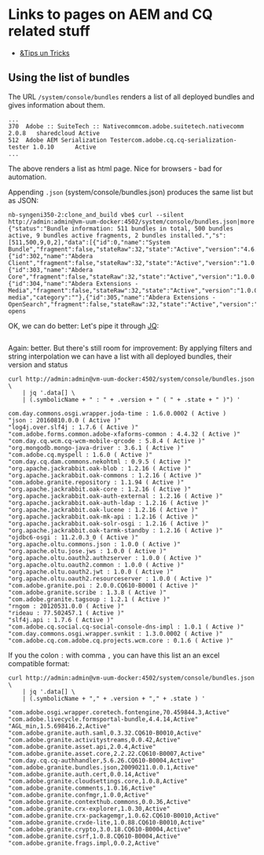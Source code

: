 # Links to pages on AEM and CQ related stuff

- [&Tips un Tricks](aem_tips_and_tricks.md)

## Using the list of bundles

The URL `/system/console/bundles` renders a list of all deployed bundles and gives information about them.

```
...
370	 Adobe :: SuiteTech :: Nativecommcom.adobe.suitetech.nativecomm	2.0.8	sharedcloud	Active	
512	 Adobe AEM Serialization Testercom.adobe.cq.cq-serialization-tester	1.0.10		Active	
...
```

The above renders a list as html page. Nice for browsers - bad for automation.

Appending `.json` (system/console/bundles.json) produces the same list but as JSON:

```
nb-syngeni350-2:clone_and_build vbe$ curl --silent  http://admin:admin@vm-uum-docker:4502/system/console/bundles.json|more
{"status":"Bundle information: 511 bundles in total, 500 bundles active, 9 bundles active fragments, 2 bundles installed.","s":[511,500,9,0,2],"data":[{"id":0,"name":"System Bundle","fragment":false,"stateRaw":32,"state":"Active","version":"4.6.1.B001","symbolicName":"org.apache.felix.framework","category":""},{"id":302,"name":"Abdera Client","fragment":false,"stateRaw":32,"state":"Active","version":"1.0.0.R783018","symbolicName":"org.apache.abdera.client","category":""},{"id":303,"name":"Abdera Core","fragment":false,"stateRaw":32,"state":"Active","version":"1.0.0.R783018","symbolicName":"org.apache.abdera.core","category":""},{"id":304,"name":"Abdera Extensions - Media","fragment":false,"stateRaw":32,"state":"Active","version":"1.0.0.R783018","symbolicName":"org.apache.abdera.extensions-media","category":""},{"id":305,"name":"Abdera Extensions - OpenSearch","fragment":false,"stateRaw":32,"state":"Active","version":"1.0.0.R783018","symbolicName":"org.apache.abdera.extensions-opens
```

OK, we can do better: Let's pipe it through [JQ](https://stedolan.github.io/jq/):

```

```

Again: better. But there's still room for improvement:
By applying filters and string interpolation we can have a list with all deployed bundles, their version and status

```
curl http://admin:admin@vm-uum-docker:4502/system/console/bundles.json \
	| jq '.data[] \
    | (.symbolicName + " : " + .version + " ( " + .state + " )") '

com.day.commons.osgi.wrapper.joda-time : 1.6.0.0002 ( Active )
"json : 20160810.0.0 ( Active )"
"log4j.over.slf4j : 1.7.6 ( Active )"
"com.adobe.forms.common.adobe-xfaforms-common : 4.4.32 ( Active )"
"com.day.cq.wcm.cq-wcm-mobile-qrcode : 5.8.4 ( Active )"
"org.mongodb.mongo-java-driver : 3.6.1 ( Active )"
"com.adobe.cq.myspell : 1.6.0 ( Active )"
"com.day.cq.dam.commons.nekohtml : 0.9.5 ( Active )"
"org.apache.jackrabbit.oak-blob : 1.2.16 ( Active )"
"org.apache.jackrabbit.oak-commons : 1.2.16 ( Active )"
"com.adobe.granite.repository : 1.1.94 ( Active )"
"org.apache.jackrabbit.oak-core : 1.2.16 ( Active )"
"org.apache.jackrabbit.oak-auth-external : 1.2.16 ( Active )"
"org.apache.jackrabbit.oak-auth-ldap : 1.2.16 ( Active )"
"org.apache.jackrabbit.oak-lucene : 1.2.16 ( Active )"
"org.apache.jackrabbit.oak-mk-api : 1.2.16 ( Active )"
"org.apache.jackrabbit.oak-solr-osgi : 1.2.16 ( Active )"
"org.apache.jackrabbit.oak-tarmk-standby : 1.2.16 ( Active )"
"ojdbc6-osgi : 11.2.0.3_0 ( Active )"
"org.apache.oltu.commons.json : 1.0.0 ( Active )"
"org.apache.oltu.jose.jws : 1.0.0 ( Active )"
"org.apache.oltu.oauth2.authzserver : 1.0.0 ( Active )"
"org.apache.oltu.oauth2.common : 1.0.0 ( Active )"
"org.apache.oltu.oauth2.jwt : 1.0.0 ( Active )"
"org.apache.oltu.oauth2.resourceserver : 1.0.0 ( Active )"
"com.adobe.granite.poi : 2.0.0.CQ610-B0001 ( Active )"
"com.adobe.granite.scribe : 1.3.8 ( Active )"
"com.adobe.granite.tagsoup : 1.2.1 ( Active )"
"rngom : 20120531.0.0 ( Active )"
"rideau : 77.502457.1 ( Active )"
"slf4j.api : 1.7.6 ( Active )"
"com.adobe.cq.social.cq-social-console-dns-impl : 1.0.1 ( Active )"
"com.day.commons.osgi.wrapper.svnkit : 1.3.0.0002 ( Active )"
"com.adobe.cq.com.adobe.cq.projects.wcm.core : 0.1.6 ( Active )"
```

If you the colon `:` with comma `,` you can have this list an an excel compatible format:
```
curl http://admin:admin@vm-uum-docker:4502/system/console/bundles.json \
	| jq '.data[] \
    | (.symbolicName + "," + .version + "," + .state ) '
    
"com.adobe.osgi.wrapper.coretech.fontengine,70.459844.3,Active"
"com.adobe.livecycle.formsportal-bundle,4.4.14,Active"
"AGL_min,1.5.698416.2,Active"
"com.adobe.granite.auth.saml,0.3.32.CQ610-B0010,Active"
"com.adobe.granite.activitystreams,0.0.42,Active"
"com.adobe.granite.asset.api,2.0.4,Active"
"com.adobe.granite.asset.core,2.2.22.CQ610-B0007,Active"
"com.day.cq.cq-authhandler,5.6.26.CQ610-B0004,Active"
"com.adobe.granite.bundles.json,20090211.0.0.1,Active"
"com.adobe.granite.auth.cert,0.0.14,Active"
"com.adobe.granite.cloudsettings.core,1.0.8,Active"
"com.adobe.granite.comments,1.0.16,Active"
"com.adobe.granite.confmgr,1.0.0,Active"
"com.adobe.granite.contexthub.commons,0.0.36,Active"
"com.adobe.granite.crx-explorer,1.0.30,Active"
"com.adobe.granite.crx-packagemgr,1.0.62.CQ610-B0010,Active"
"com.adobe.granite.crxde-lite,1.0.88.CQ610-B0010,Active"
"com.adobe.granite.crypto,3.0.18.CQ610-B0004,Active"
"com.adobe.granite.csrf,1.0.8.CQ610-B0004,Active"
"com.adobe.granite.frags.impl,0.0.2,Active"
```
